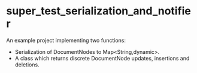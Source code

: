 # super_test_serialization_and_notifier

An example project implementing two functions:
- Serialization of DocumentNodes to Map<String,dynamic>.
- A class which returns discrete DocumentNode updates, insertions and deletions.

